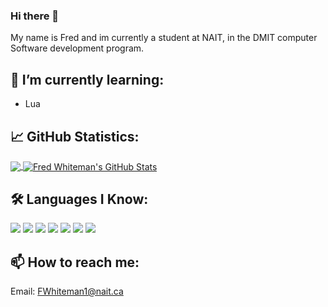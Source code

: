 ### Hi there 👋
My name is Fred and im currently a student at NAIT, in the DMIT computer Software development program.

## 🌱 I’m currently learning:
- Lua

## 📈 GitHub Statistics:

<a href="https://github.com/Fred-III-Whiteman/Fred-III-Whiteman">
   <img align="Center" src="https://github-readme-stats.vercel.app/api/top-langs/?username=Fred-III-Whiteman&layout=compact&hide=html&count_private=true&theme=dark" />
 </a>

<a href="https://github.com/Fred-III-Whiteman/Fred-III-Whiteman">
   <img align="center" src="https://github-readme-stats.vercel.app/api?username=Fred-III-Whiteman&show_icons=true&count_private=true&theme=dark" alt="Fred Whiteman's GitHub Stats" />
</a>

## 🛠️ Languages I Know:
![](https://img.shields.io/badge/Python-informational?style=flat&logo=Python&logoColor=blue&color=grey)
![](https://img.shields.io/badge/C-Sharp-informational?style=flat&logo=C-Sharp&logoColor=blueviolet&color=grey)
![](https://img.shields.io/badge/HTML-5-informational?style=flat&logo=HTML5&logoColor=orange&color=grey)
![](https://img.shields.io/badge/CSS-informational?style=flat&logo=css3&logoColor=blue&color=grey)
![](https://img.shields.io/badge/JavaScript-informational?style=flat&logo=JavaScript&logoColor=yellow&color=grey)
![](https://img.shields.io/badge/SQL-informational?style=flat&logo=microsoft-sql-server&logoColor=blue&color=grey)
![](https://img.shields.io/badge/Flutter-informational?style=flat&logo=flutter&logoColor=blue&color=grey)


## 📫 How to reach me:
Email: FWhiteman1@nait.ca
<!--
**Fred-III-Whiteman/Fred-III-Whiteman** is a ✨ _special_ ✨ repository because its `README.md` (this file) appears on your GitHub profile.

Here are some ideas to get you started:

- 🔭 I’m currently working on ...
- 🌱 I’m currently learning ...
- 👯 I’m looking to collaborate on ...
- 🤔 I’m looking for help with ...
- 💬 Ask me about ...
- 📫 How to reach me: ...
- 😄 Pronouns: ...
- ⚡ Fun fact: ...
-->
